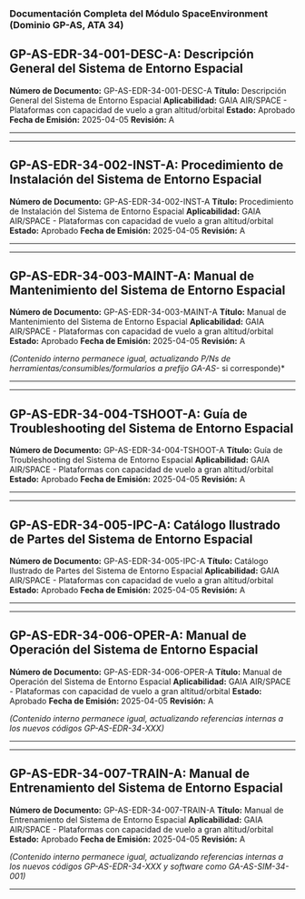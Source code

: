 
### Documentación Completa del Módulo SpaceEnvironment (Dominio GP-AS, ATA 34)

## GP-AS-EDR-34-001-DESC-A: Descripción General del Sistema de Entorno Espacial

**Número de Documento:** GP-AS-EDR-34-001-DESC-A
**Título:** Descripción General del Sistema de Entorno Espacial
**Aplicabilidad:** GAIA AIR/SPACE - Plataformas con capacidad de vuelo a gran altitud/orbital
**Estado:** Aprobado
**Fecha de Emisión:** 2025-04-05
**Revisión:** A

---
---

## GP-AS-EDR-34-002-INST-A: Procedimiento de Instalación del Sistema de Entorno Espacial

**Número de Documento:** GP-AS-EDR-34-002-INST-A
**Título:** Procedimiento de Instalación del Sistema de Entorno Espacial
**Aplicabilidad:** GAIA AIR/SPACE - Plataformas con capacidad de vuelo a gran altitud/orbital
**Estado:** Aprobado
**Fecha de Emisión:** 2025-04-05
**Revisión:** A


---
---

## GP-AS-EDR-34-003-MAINT-A: Manual de Mantenimiento del Sistema de Entorno Espacial

**Número de Documento:** GP-AS-EDR-34-003-MAINT-A
**Título:** Manual de Mantenimiento del Sistema de Entorno Espacial
**Aplicabilidad:** GAIA AIR/SPACE - Plataformas con capacidad de vuelo a gran altitud/orbital
**Estado:** Aprobado
**Fecha de Emisión:** 2025-04-05
**Revisión:** A

*(Contenido interno permanece igual, actualizando P/Ns de herramientas/consumibles/formularios a prefijo GA-AS-* si corresponde)*

---
---

## GP-AS-EDR-34-004-TSHOOT-A: Guía de Troubleshooting del Sistema de Entorno Espacial

**Número de Documento:** GP-AS-EDR-34-004-TSHOOT-A
**Título:** Guía de Troubleshooting del Sistema de Entorno Espacial
**Aplicabilidad:** GAIA AIR/SPACE - Plataformas con capacidad de vuelo a gran altitud/orbital
**Estado:** Aprobado
**Fecha de Emisión:** 2025-04-05
**Revisión:** A

---
---

## GP-AS-EDR-34-005-IPC-A: Catálogo Ilustrado de Partes del Sistema de Entorno Espacial

**Número de Documento:** GP-AS-EDR-34-005-IPC-A
**Título:** Catálogo Ilustrado de Partes del Sistema de Entorno Espacial
**Aplicabilidad:** GAIA AIR/SPACE - Plataformas con capacidad de vuelo a gran altitud/orbital
**Estado:** Aprobado
**Fecha de Emisión:** 2025-04-05
**Revisión:** A


---
---

## GP-AS-EDR-34-006-OPER-A: Manual de Operación del Sistema de Entorno Espacial

**Número de Documento:** GP-AS-EDR-34-006-OPER-A
**Título:** Manual de Operación del Sistema de Entorno Espacial
**Aplicabilidad:** GAIA AIR/SPACE - Plataformas con capacidad de vuelo a gran altitud/orbital
**Estado:** Aprobado
**Fecha de Emisión:** 2025-04-05
**Revisión:** A

*(Contenido interno permanece igual, actualizando referencias internas a los nuevos códigos GP-AS-EDR-34-XXX)*

---
---

## GP-AS-EDR-34-007-TRAIN-A: Manual de Entrenamiento del Sistema de Entorno Espacial

**Número de Documento:** GP-AS-EDR-34-007-TRAIN-A
**Título:** Manual de Entrenamiento del Sistema de Entorno Espacial
**Aplicabilidad:** GAIA AIR/SPACE - Plataformas con capacidad de vuelo a gran altitud/orbital
**Estado:** Aprobado
**Fecha de Emisión:** 2025-04-05
**Revisión:** A

*(Contenido interno permanece igual, actualizando referencias internas a los nuevos códigos GP-AS-EDR-34-XXX y software como GA-AS-SIM-34-001)*

---


